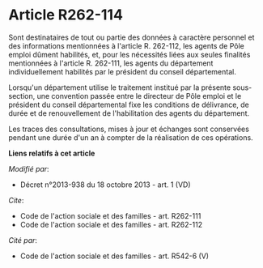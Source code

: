 # Article R262-114

Sont destinataires de tout ou partie des données à caractère personnel et des informations mentionnées à l'article R.
262-112, les agents de Pôle emploi dûment habilités, et, pour les nécessités liées aux seules finalités mentionnées à
l'article R. 262-111, les agents du département individuellement habilités par le président du conseil départemental. 

Lorsqu'un département utilise le traitement institué par la présente sous-section, une convention passée entre le directeur
de Pôle emploi et le président du conseil départemental fixe les conditions de délivrance, de durée et de renouvellement de
l'habilitation des agents du département. 

Les traces des consultations, mises à jour et échanges sont conservées pendant une durée d'un an à compter de la réalisation
de ces opérations.

**Liens relatifs à cet article**

_Modifié par_:

  - Décret n°2013-938 du 18 octobre 2013 - art. 1 (VD)

_Cite_:

  - Code de l'action sociale et des familles - art. R262-111
  - Code de l'action sociale et des familles - art. R262-112

_Cité par_:

  - Code de l'action sociale et des familles - art. R542-6 (V)
